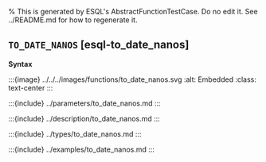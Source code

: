 % This is generated by ESQL's AbstractFunctionTestCase. Do no edit it. See ../README.md for how to regenerate it.

## `TO_DATE_NANOS` [esql-to_date_nanos]

**Syntax**

:::{image} ../../../images/functions/to_date_nanos.svg
:alt: Embedded
:class: text-center
:::


:::{include} ../parameters/to_date_nanos.md
:::

:::{include} ../description/to_date_nanos.md
:::

:::{include} ../types/to_date_nanos.md
:::

:::{include} ../examples/to_date_nanos.md
:::
